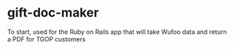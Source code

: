 gift-doc-maker
==============

To start, used for the Ruby on Rails app that will take Wufoo data and return a PDF for TGOP customers



